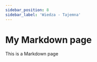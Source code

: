 ```yaml
---
sidebar_position: 8
sidebar_label: 'Wiedza - Tajemna'
---
```



# My Markdown page

This is a Markdown page